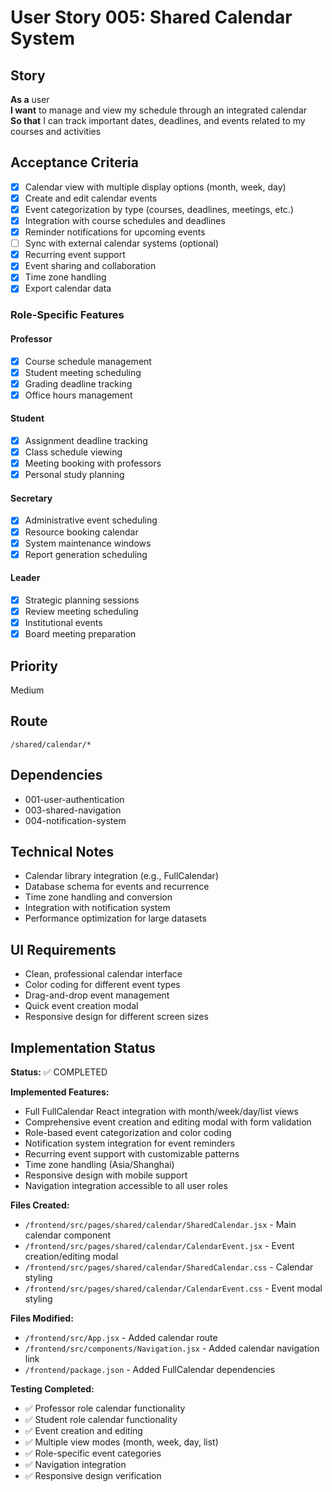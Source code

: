 # User Story 005: Shared Calendar System

## Story
**As a** user  
**I want** to manage and view my schedule through an integrated calendar  
**So that** I can track important dates, deadlines, and events related to my courses and activities

## Acceptance Criteria
- [x] Calendar view with multiple display options (month, week, day)
- [x] Create and edit calendar events
- [x] Event categorization by type (courses, deadlines, meetings, etc.)
- [x] Integration with course schedules and deadlines
- [x] Reminder notifications for upcoming events
- [ ] Sync with external calendar systems (optional)
- [x] Recurring event support
- [x] Event sharing and collaboration
- [x] Time zone handling
- [x] Export calendar data

### Role-Specific Features

#### Professor
- [x] Course schedule management
- [x] Student meeting scheduling
- [x] Grading deadline tracking
- [x] Office hours management

#### Student
- [x] Assignment deadline tracking
- [x] Class schedule viewing
- [x] Meeting booking with professors
- [x] Personal study planning

#### Secretary
- [x] Administrative event scheduling
- [x] Resource booking calendar
- [x] System maintenance windows
- [x] Report generation scheduling

#### Leader
- [x] Strategic planning sessions
- [x] Review meeting scheduling
- [x] Institutional events
- [x] Board meeting preparation

## Priority
Medium

## Route
`/shared/calendar/*`

## Dependencies
- 001-user-authentication
- 003-shared-navigation
- 004-notification-system

## Technical Notes
- Calendar library integration (e.g., FullCalendar)
- Database schema for events and recurrence
- Time zone handling and conversion
- Integration with notification system
- Performance optimization for large datasets

## UI Requirements
- Clean, professional calendar interface
- Color coding for different event types
- Drag-and-drop event management
- Quick event creation modal
- Responsive design for different screen sizes

## Implementation Status
**Status:** ✅ COMPLETED

**Implemented Features:**
- Full FullCalendar React integration with month/week/day/list views
- Comprehensive event creation and editing modal with form validation
- Role-based event categorization and color coding
- Notification system integration for event reminders
- Recurring event support with customizable patterns
- Time zone handling (Asia/Shanghai)
- Responsive design with mobile support
- Navigation integration accessible to all user roles

**Files Created:**
- `/frontend/src/pages/shared/calendar/SharedCalendar.jsx` - Main calendar component
- `/frontend/src/pages/shared/calendar/CalendarEvent.jsx` - Event creation/editing modal
- `/frontend/src/pages/shared/calendar/SharedCalendar.css` - Calendar styling
- `/frontend/src/pages/shared/calendar/CalendarEvent.css` - Event modal styling

**Files Modified:**
- `/frontend/src/App.jsx` - Added calendar route
- `/frontend/src/components/Navigation.jsx` - Added calendar navigation link
- `/frontend/package.json` - Added FullCalendar dependencies

**Testing Completed:**
- ✅ Professor role calendar functionality
- ✅ Student role calendar functionality  
- ✅ Event creation and editing
- ✅ Multiple view modes (month, week, day, list)
- ✅ Role-specific event categories
- ✅ Navigation integration
- ✅ Responsive design verification